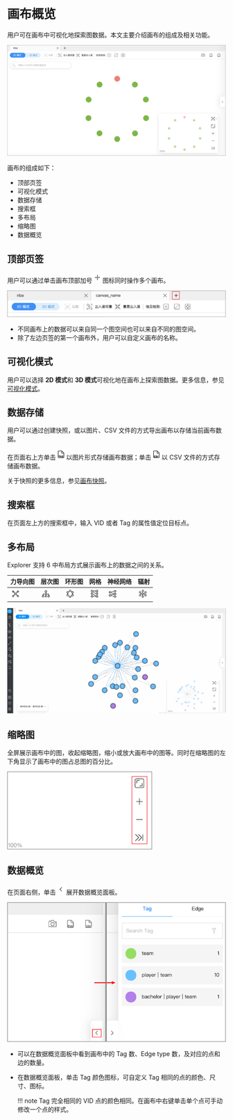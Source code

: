 # 画布概览

用户可在画布中可视化地探索图数据。本文主要介绍画布的组成及相关功能。

![canvas](../../figs/canvas-overview.png)

画布的组成如下：

- 顶部页签
- 可视化模式
- 数据存储
- 搜索框
- 多布局
- 缩略图
- 数据概览

## 顶部页签

用户可以通过单击画布顶部加号![canvas_tab](../../figs/list-add.png)图标同时操作多个画布。

![canvas_overview](../../figs/canvas-graphspace.png)

- 不同画布上的数据可以来自同一个图空间也可以来自不同的图空间。
- 除了左边页签的第一个画布外，用户可以自定义画布的名称。

## 可视化模式

用户可以选择 **2D 模式**和 **3D 模式**可视化地在画布上探索图数据。更多信息，参见[可视化模式](visualization-mode.md)。

## 数据存储

用户可以通过创建快照，或以图片、CSV 文件的方式导出画布以存储当前画布数据。

在页面右上方单击![PNG](../../figs/topbar-exportPNG.png)以图片形式存储画布数据；单击![CSV](../../figs/topbar-exportCSV.png)以 CSV 文件的方式存储画布数据。

关于快照的更多信息，参见[画布快照](canvas-snapshot.md)。

## 搜索框

在页面左上方的搜索框中，输入 VID 或者 Tag 的属性值定位目标点。

## 多布局

Explorer 支持 6 中布局方式展示画布上的数据之间的关系。

| 力导向图 | 层次图 | 环形图 | 网格  | 神经网络 | 辐射  |
| -------- | ------ | ------ | ----- | -------- | ----- |
| ![graphView](../../figs/Thumbnail-graphView.png)    | ![treeView](../../figs/Thumbnail-treeView.png)  | ![sphereView](../../figs/Thumbnail-sphereView.png)  | ![grid](../../figs/Thumbnail-Grid.png) | ![neural](../../figs/Thumbnail-neuralNetwork.png)    | ![radial](../../figs/Thumbnail-Radial.png) |

![layouts](../../figs/layout.gif)

## 缩略图

全屏展示画布中的图，收起缩略图，缩小或放大画布中的图等。同时在缩略图的左下角显示了画布中的图占总图的百分比。

![](../../figs/thumbnail.png)

## 数据概览

在页面右侧，单击![list-left](../../figs/list-left.png)展开数据概览面板。

![dataView](../../figs/dataview.png)

- 可以在数据概览面板中看到画布中的 Tag 数、Edge type 数，及对应的点和边的数量。
- 在数据概览面板，单击 Tag 颜色图标，可自定义 Tag 相同的点的颜色、尺寸、图标。

  !!! note
        Tag 完全相同的 VID 点的颜色相同。在画布中右键单击单个点可手动修改一个点的样式。